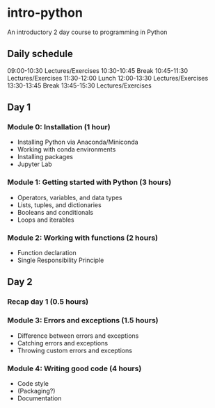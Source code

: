 # intro-python
An introductory 2 day course to programming in Python

## Daily schedule

09:00-10:30 Lectures/Exercises
10:30-10:45 Break
10:45-11:30 Lectures/Exercises
11:30-12:00 Lunch
12:00-13:30 Lectures/Exercises
13:30-13:45 Break
13:45-15:30 Lectures/Exercises

## Day 1

### Module 0: Installation (1 hour)
- Installing Python via Anaconda/Miniconda
- Working with conda environments
- Installing packages
- Jupyter Lab

### Module 1: Getting started with Python (3 hours)
- Operators, variables, and data types
- Lists, tuples, and dictionaries
- Booleans and conditionals
- Loops and iterables

### Module 2: Working with functions (2 hours)
- Function declaration
- Single Responsibility Principle

## Day 2

### Recap day 1 (0.5 hours)

### Module 3: Errors and exceptions (1.5 hours)
- Difference between errors and exceptions
- Catching errors and exceptions
- Throwing custom errors and exceptions

### Module 4: Writing good code (4 hours)
- Code style
- (Packaging?)
- Documentation
